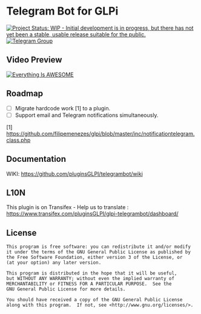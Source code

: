 # Telegram Bot for GLPi
[![Project Status: WIP - Initial development is in progress, but there has not yet been a stable, usable release suitable for the public.](http://www.repostatus.org/badges/latest/wip.svg)](http://www.repostatus.org/#wip)
[![Telegram Group](https://img.shields.io/badge/Telegram-Group-blue.svg)](https://telegram.me/tgbotglpi)

## Video Preview
[![Everything Is AWESOME](http://img.youtube.com/vi/_vbDCF5xviA/0.jpg)](http://www.youtube.com/watch?v=_vbDCF5xviA "GLPI Integrate to notify by Telegram")

## Roadmap

 - [ ] Migrate hardcode work [1] to a plugin.
 - [ ] Support email and Telegram notifications simultaneously.

[1] https://github.com/filipemenezes/glpi/blob/master/inc/notificationtelegram.class.php

## Documentation
WIKI: https://github.com/pluginsGLPI/telegrambot/wiki

## L10N
This plugin is on Transifex - Help us to translate : https://www.transifex.com/pluginsGLPI/glpi-telegrambot/dashboard/

## License 

    This program is free software: you can redistribute it and/or modify
    it under the terms of the GNU General Public License as published by
    the Free Software Foundation, either version 3 of the License, or
    (at your option) any later version.

    This program is distributed in the hope that it will be useful,
    but WITHOUT ANY WARRANTY; without even the implied warranty of
    MERCHANTABILITY or FITNESS FOR A PARTICULAR PURPOSE.  See the
    GNU General Public License for more details.

    You should have received a copy of the GNU General Public License
    along with this program.  If not, see <http://www.gnu.org/licenses/>.
